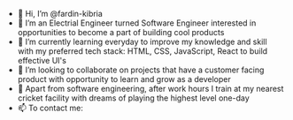 - 👋 Hi, I’m @fardin-kibria
- 👀 I’m an Electrial Engineer turned Software Engineer interested in opportunities to become a part of building cool products
- 🌱 I’m currently learning everyday to improve my knowledge and skill with my preferred tech stack: HTML, CSS, JavaScript, React to build effective UI's
- 💞️ I’m looking to collaborate on projects that have a customer facing product with opportunity to learn and grow as a developer
- 🏏 Apart from software engineering, after work hours I train at my nearest cricket facility with dreams of playing the highest level one-day
- 📫 To contact me: 

<!---
fardin-kibria/fardin-kibria is a ✨ special ✨ repository because its `README.md` (this file) appears on your GitHub profile.
You can click the Preview link to take a look at your changes.
--->

